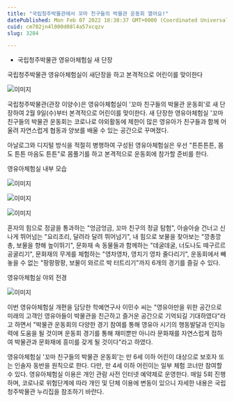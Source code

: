 ```yaml
---
title: "국립청주박물관에서 꼬마 친구들의 박물관 운동회 열어요!"
datePublished: Mon Feb 07 2022 18:38:37 GMT+0000 (Coordinated Universal Time)
cuid: cm702jn4l000d08l4a57xcqzv
slug: 3284

---
```



- 국립청주박물관 영유아체험실 새 단장

국립청주박물관 영유아체험실이 새단장을 하고 본격적으로 어린이를 맞이한다

![이미지](https://cdn.hashnode.com/res/hashnode/image/upload/v1739253349739/77c5bd16-6690-4e4f-9795-23ad15eba245.jpeg)

국립청주박물관(관장 이양수)은 영유아체험실이 '꼬마 친구들의 박물관 운동회'로 새 단장하여 2월 9일(수)부터 본격적으로 어린이를 맞이한다. 새 단장한 영유아체험실 '꼬마 친구들의 박물관 운동회는 코로나로 야외활동에 제한이 많은 영유아가 친구들과 함께 어울려 자연스럽게 협동과 양보를 배울 수 있는 공간으로 꾸며졌다.

아날로그와 디지털 방식을 적절히 병행하여 구성된 영유아체험실은 우선 "튼튼튼튼, 몸도 튼튼 마음도 튼튼"로 몸풀기를 하고 본격적으로 운동회에 참가할 준비를 한다.

영유아체험실 내부 모습

![이미지](https://cdn.hashnode.com/res/hashnode/image/upload/v1739253352440/742bed35-a1ff-4983-9a80-40a39a4b315e.jpeg)

![이미지](https://cdn.hashnode.com/res/hashnode/image/upload/v1739253355214/8cc6bdfd-5813-40ea-9ea6-80f856570d93.jpeg)

![이미지](https://cdn.hashnode.com/res/hashnode/image/upload/v1739253357544/845683c1-e9b5-4d54-a3c4-c32ee48a1dca.jpeg)

혼자의 힘으로 정글을 통과하는 "엉금엉금, 꼬마 친구의 정글 탐험", 아슬아슬 건너고 신나게 뛰어넘는 "요리조리, 달려라 달려 뛰어넘기", 내 힘으로 보물을 찾아보는 "깡총깡총, 보물을 향해 높이뛰기", 문화재 속 동물들과 함께하는 "데굴데굴, 너도나도 떼구르르 공굴리기", 문화재의 무게를 체험하는 "영차영차, 영치기 영차 줄다리기", 운동회에서 빼놓을 수 없는 "팡팡팡팡, 보물이 와르르 박 터트리기"까지 6개의 경기를 즐길 수 있다.

영유아체험실 야외 전경

![이미지](https://cdn.hashnode.com/res/hashnode/image/upload/v1739253360444/f24c285b-816c-4df8-80eb-15866ac381d1.jpeg)

이번 영유아체험실 개편을 담당한 학예연구사 이민수 씨는 "영유아만을 위한 공간으로 미래의 고객인 영유아들이 박물관을 친근하고 즐거운 공간으로 기억되길 기대하였다"라고 하면서 "박물관 운동회의 다양한 경기 참여를 통해 영유아 시기의 행동발달과 인지능력에 도움을 될 것이며 운동회 경기를 통해 재미뿐만 아니라 문화재를 자연스럽게 접하여 박물관과 문화재에 흥미를 갖게 될 것이다"라고 하였다.

영유아체험실 '꼬마 친구들의 박물관 운동회'는 만 6세 이하 어린이 대상으로 보호자 또는 인솔자 동반을 원칙으로 한다. 다만, 만 4세 이하 어린이는 일부 체험 코너만 참여할 수 있다. 영유아체험실 이용은 개인 관람 사전 인터넷 예약제로 운영한다. 매일 5회 진행하며, 코로나로 위험단계에 따라 개인 및 단체 이용에 변동이 있으니 자세한 내용은 국립청주박물관 누리집을 참조하기 바란다.